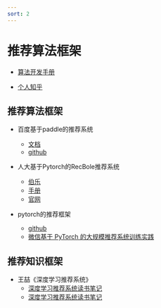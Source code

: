 ```yaml
---
sort: 2
---
```



# 推荐算法框架

* [算法开发手册](https://kg-nlp.github.io/Algorithm-Project-Manual/推荐系统/推荐算法框架.html)

* [个人知乎](https://www.zhihu.com/people/zhangyj-n)


## 推荐算法框架

* 百度基于paddle的推荐系统
    * [文档](https://paddlerec.readthedocs.io/en/latest/paddlerec/rec_background.html)
    * [github](https://github.com/PaddlePaddle/book/blob/develop/05.recommender_system/README.cn.md)

* 人大基于Pytorch的RecBole推荐系统
    * [伯乐](https://github.com/RUCAIBox/RecBole)
    * [手册](https://recbole.io/docs/#)
    * [官网](https://recbole.io/cn/subpackage.html)

* pytorch的推荐框架
    * [github](https://github.com/pytorch/torchrec)
    * [微信基于 PyTorch 的大规模推荐系统训练实践](https://mp.weixin.qq.com/s/CH-L-RfvHtGEj06_z-8xXQ)

## 推荐知识框架

* 王喆《深度学习推荐系统》
    * [深度学习推荐系统读书笔记](https://zhuanlan.zhihu.com/p/465086006)
    * [深度学习推荐系统读书笔记](https://note.youdao.com/s/68hO1KNa)